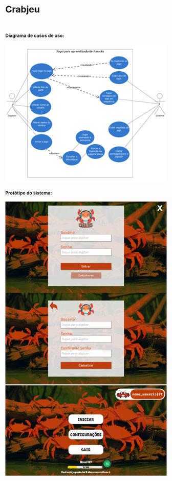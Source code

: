 <h1>Crabjeu</h1>
<br>
<h4>Diagrama de casos de uso:</h4>
<img src="https://github.com/hnrq404/projeto_crabjeu/blob/main/Diagrama%20-%20Crabjeu.png" alt= "driagrama" width="750px">
<br>
<h4>Protótipo do sistema:</h4>
<img src="https://github.com/hnrq404/projeto_crabjeu/blob/main/loginScreen.png" alt="img-login">
<img src="https://github.com/hnrq404/projeto_crabjeu/blob/main/Screenshot_2.png" alt="img-tela-principal">
